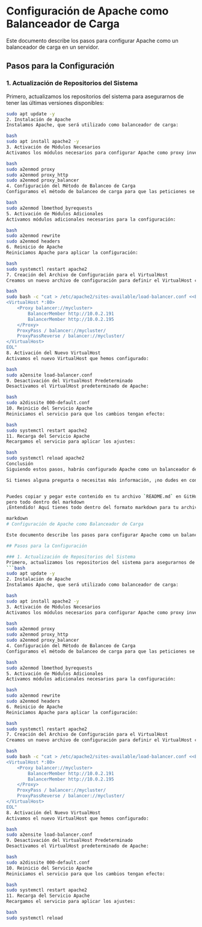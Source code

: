 # Configuración de Apache como Balanceador de Carga

Este documento describe los pasos para configurar Apache como un balanceador de carga en un servidor.

## Pasos para la Configuración

### 1. Actualización de Repositorios del Sistema
Primero, actualizamos los repositorios del sistema para asegurarnos de tener las últimas versiones disponibles:
```bash
sudo apt update -y
2. Instalación de Apache
Instalamos Apache, que será utilizado como balanceador de carga:

bash
sudo apt install apache2 -y
3. Activación de Módulos Necesarios
Activamos los módulos necesarios para configurar Apache como proxy inverso:

bash
sudo a2enmod proxy
sudo a2enmod proxy_http
sudo a2enmod proxy_balancer
4. Configuración del Método de Balanceo de Carga
Configuramos el método de balanceo de carga para que las peticiones se distribuyan secuencialmente:

bash
sudo a2enmod lbmethod_byrequests
5. Activación de Módulos Adicionales
Activamos módulos adicionales necesarios para la configuración:

bash
sudo a2enmod rewrite
sudo a2enmod headers
6. Reinicio de Apache
Reiniciamos Apache para aplicar la configuración:

bash
sudo systemctl restart apache2
7. Creación del Archivo de Configuración para el VirtualHost
Creamos un nuevo archivo de configuración para definir el VirtualHost con la configuración del proxy:

bash
sudo bash -c "cat > /etc/apache2/sites-available/load-balancer.conf <<EOL
<VirtualHost *:80>
    <Proxy balancer://mycluster>
        BalancerMember http://10.0.2.191
        BalancerMember http://10.0.2.195
    </Proxy>
    ProxyPass / balancer://mycluster/
    ProxyPassReverse / balancer://mycluster/
</VirtualHost>
EOL"
8. Activación del Nuevo VirtualHost
Activamos el nuevo VirtualHost que hemos configurado:

bash
sudo a2ensite load-balancer.conf
9. Desactivación del VirtualHost Predeterminado
Desactivamos el VirtualHost predeterminado de Apache:

bash
sudo a2dissite 000-default.conf
10. Reinicio del Servicio Apache
Reiniciamos el servicio para que los cambios tengan efecto:

bash
sudo systemctl restart apache2
11. Recarga del Servicio Apache
Recargamos el servicio para aplicar los ajustes:

bash
sudo systemctl reload apache2
Conclusión
Siguiendo estos pasos, habrás configurado Apache como un balanceador de carga que distribuye las peticiones entre dos servidores backend (http://10.0.2.191 y http://10.0.2.195) de manera secuencial.

Si tienes alguna pregunta o necesitas más información, ¡no dudes en contactarme!


Puedes copiar y pegar este contenido en tu archivo `README.md` en GitHub. Si necesitas alguna modificación adicional, ¡solo dímelo! 🚀
pero todo dentro del markdown
¡Entendido! Aquí tienes todo dentro del formato markdown para tu archivo README.md:

markdown
# Configuración de Apache como Balanceador de Carga

Este documento describe los pasos para configurar Apache como un balanceador de carga en un servidor.

## Pasos para la Configuración

### 1. Actualización de Repositorios del Sistema
Primero, actualizamos los repositorios del sistema para asegurarnos de tener las últimas versiones disponibles:
```bash
sudo apt update -y
2. Instalación de Apache
Instalamos Apache, que será utilizado como balanceador de carga:

bash
sudo apt install apache2 -y
3. Activación de Módulos Necesarios
Activamos los módulos necesarios para configurar Apache como proxy inverso:

bash
sudo a2enmod proxy
sudo a2enmod proxy_http
sudo a2enmod proxy_balancer
4. Configuración del Método de Balanceo de Carga
Configuramos el método de balanceo de carga para que las peticiones se distribuyan secuencialmente:

bash
sudo a2enmod lbmethod_byrequests
5. Activación de Módulos Adicionales
Activamos módulos adicionales necesarios para la configuración:

bash
sudo a2enmod rewrite
sudo a2enmod headers
6. Reinicio de Apache
Reiniciamos Apache para aplicar la configuración:

bash
sudo systemctl restart apache2
7. Creación del Archivo de Configuración para el VirtualHost
Creamos un nuevo archivo de configuración para definir el VirtualHost con la configuración del proxy:

bash
sudo bash -c "cat > /etc/apache2/sites-available/load-balancer.conf <<EOL
<VirtualHost *:80>
    <Proxy balancer://mycluster>
        BalancerMember http://10.0.2.191
        BalancerMember http://10.0.2.195
    </Proxy>
    ProxyPass / balancer://mycluster/
    ProxyPassReverse / balancer://mycluster/
</VirtualHost>
EOL"
8. Activación del Nuevo VirtualHost
Activamos el nuevo VirtualHost que hemos configurado:

bash
sudo a2ensite load-balancer.conf
9. Desactivación del VirtualHost Predeterminado
Desactivamos el VirtualHost predeterminado de Apache:

bash
sudo a2dissite 000-default.conf
10. Reinicio del Servicio Apache
Reiniciamos el servicio para que los cambios tengan efecto:

bash
sudo systemctl restart apache2
11. Recarga del Servicio Apache
Recargamos el servicio para aplicar los ajustes:

bash
sudo systemctl reload 
